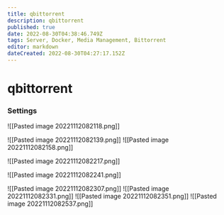 ```yaml
---
title: qbittorrent
description: qbittorrent
published: true
date: 2022-08-30T04:38:46.749Z
tags: Server, Docker, Media Management, Bittorrent
editor: markdown
dateCreated: 2022-08-30T04:27:17.152Z
---
```

# qbittorrent

### Settings
![[Pasted image 20221112082118.png]]

![[Pasted image 20221112082139.png]]
![[Pasted image 20221112082158.png]]


![[Pasted image 20221112082217.png]]

![[Pasted image 20221112082241.png]]

![[Pasted image 20221112082307.png]]
![[Pasted image 20221112082331.png]]
![[Pasted image 20221112082351.png]]
![[Pasted image 20221112082537.png]]


